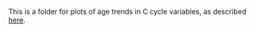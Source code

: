 This is a folder for plots of age trends in C cycle variables, as described [here](https://github.com/forc-db/ERL-review/issues/11).

